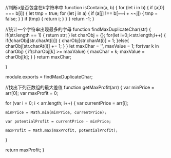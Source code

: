 //判断a是否包含在b字符串中
function isContain(a, b) {
  for (let i in b) {
    if (a[0] === b[i]) {
      let tmp = true;
      for (let j in a) {
        if (a[j] !== b[~~i + ~~j]) {
          tmp = false;
        }
      }
      if (tmp) {
        return i;
      }
    }
  }
  return -1;
}


//统计一个字符串出现最多的字母
function findMaxDuplicateChar(str) { 
 if(str.length == 1) {
  return str;
 }
 let charObj = {};
 for(let i=0;i<str.length;i++) {
  if(!charObj[str.charAt(i)]) {
   charObj[str.charAt(i)] = 1;
  }else{
   charObj[str.charAt(i)] += 1;
  }
 }
 let maxChar = '',
   maxValue = 1;
 for(var k in charObj) {
  if(charObj[k] >= maxValue) {
   maxChar = k;
   maxValue = charObj[k];
  }
 }
 return maxChar;
  
}
  
module.exports = findMaxDuplicateChar;

//找出下列正数组的最大差值
function getMaxProfit(arr) {
  var minPrice = arr[0];
  var maxProfit = 0;
  
  for (var i = 0; i < arr.length; i++) {
    var currentPrice = arr[i];
  
    minPrice = Math.min(minPrice, currentPrice);
  
    var potentialProfit = currentPrice - minPrice;
  
    maxProfit = Math.max(maxProfit, potentialProfit);
  }
  
  return maxProfit;
}